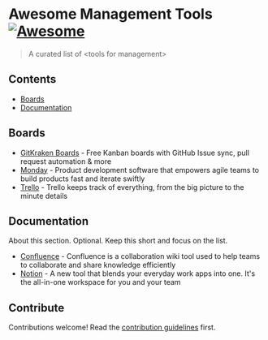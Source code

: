 # Awesome Management Tools [![Awesome](https://awesome.re/badge.svg)](https://awesome.re)

> A curated list of &lt;tools for management&gt;


## Contents

- [Boards](#boards)
- [Documentation](#ocumentation)

## Boards

- [GitKraken Boards](https://www.gitkraken.com/boards) - Free Kanban boards with GitHub Issue sync, pull request automation & more
- [Monday](https://monday.com) - Product development software that empowers agile teams to build products fast and iterate swiftly
- [Trello](http://trello.com) - Trello keeps track of everything, from the big picture to the minute details

## Documentation

About this section. Optional. Keep this short and focus on the list.

- [Confluence](https://confluence.atlassian.com/) - Confluence is a collaboration wiki tool used to help teams to collaborate and share knowledge efficiently
- [Notion](http://notion.so) - A new tool that blends your everyday work apps into one. It's the all-in-one workspace for you and your team


## Contribute

Contributions welcome! Read the [contribution guidelines](contributing.md) first.
